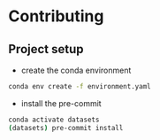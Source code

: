 # Contributing

## Project setup

- create the conda environment
```bash
conda env create -f environment.yaml
```
- install the pre-commit
```bash
conda activate datasets
(datasets) pre-commit install
```
